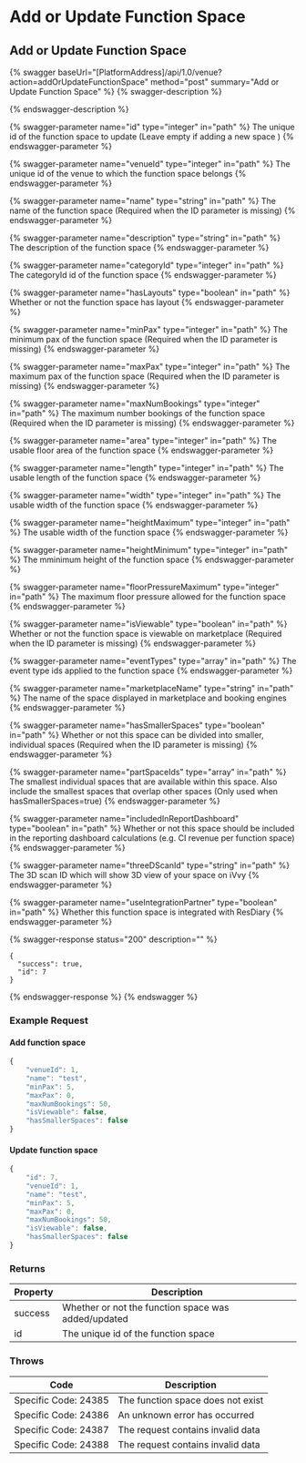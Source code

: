 # Add or Update Function Space

## Add or Update Function Space

{% swagger baseUrl="[PlatformAddress]/api/1.0/venue?action=addOrUpdateFunctionSpace" method="post" summary="Add or Update Function Space" %}
{% swagger-description %}

{% endswagger-description %}

{% swagger-parameter name="id" type="integer" in="path" %}
The unique id of the function space to update (Leave empty if adding a new space )
{% endswagger-parameter %}

{% swagger-parameter name="venueId" type="integer" in="path" %}
The unique id of the venue to which the function space belongs
{% endswagger-parameter %}

{% swagger-parameter name="name" type="string" in="path" %}
The name of the function space (Required when the ID parameter is missing)
{% endswagger-parameter %}

{% swagger-parameter name="description" type="string" in="path" %}
The description of the function space
{% endswagger-parameter %}

{% swagger-parameter name="categoryId" type="integer" in="path" %}
The categoryId id of the function space
{% endswagger-parameter %}

{% swagger-parameter name="hasLayouts" type="boolean" in="path" %}
Whether or not the function space has layout
{% endswagger-parameter %}

{% swagger-parameter name="minPax" type="integer" in="path" %}
The minimum pax of the function space (Required when the ID parameter is missing)
{% endswagger-parameter %}

{% swagger-parameter name="maxPax" type="integer" in="path" %}
The maximum pax of the function space (Required when the ID parameter is missing)
{% endswagger-parameter %}

{% swagger-parameter name="maxNumBookings" type="integer" in="path" %}
The maximum number bookings of the function space (Required when the ID parameter is missing)
{% endswagger-parameter %}

{% swagger-parameter name="area" type="integer" in="path" %}
The usable floor area of the function space
{% endswagger-parameter %}

{% swagger-parameter name="length" type="integer" in="path" %}
The usable length of the function space
{% endswagger-parameter %}

{% swagger-parameter name="width" type="integer" in="path" %}
The usable width of the function space
{% endswagger-parameter %}

{% swagger-parameter name="heightMaximum" type="integer" in="path" %}
The usable width of the function space
{% endswagger-parameter %}

{% swagger-parameter name="heightMinimum" type="integer" in="path" %}
The mminimum height of the function space
{% endswagger-parameter %}

{% swagger-parameter name="floorPressureMaximum" type="integer" in="path" %}
The maximum floor pressure allowed for the function space
{% endswagger-parameter %}

{% swagger-parameter name="isViewable" type="boolean" in="path" %}
Whether or not the function space is viewable on marketplace (Required when the ID parameter is missing)
{% endswagger-parameter %}

{% swagger-parameter name="eventTypes" type="array" in="path" %}
The event type ids applied to the function space
{% endswagger-parameter %}

{% swagger-parameter name="marketplaceName" type="string" in="path" %}
The name of the space displayed in marketplace and booking engines
{% endswagger-parameter %}

{% swagger-parameter name="hasSmallerSpaces" type="boolean" in="path" %}
Whether or not this space can be divided into smaller, individual spaces (Required when the ID parameter is missing)
{% endswagger-parameter %}

{% swagger-parameter name="partSpaceIds" type="array" in="path" %}
The smallest individual spaces that are available within this space. Also include the smallest spaces that overlap other spaces (Only used when hasSmallerSpaces=true)
{% endswagger-parameter %}

{% swagger-parameter name="includedInReportDashboard" type="boolean" in="path" %}
Whether or not this space should be included in the reporting dashboard calculations (e.g. CI revenue per function space)
{% endswagger-parameter %}

{% swagger-parameter name="threeDScanId" type="string" in="path" %}
The 3D scan ID which will show 3D view of your space on iVvy
{% endswagger-parameter %}

{% swagger-parameter name="useIntegrationPartner" type="boolean" in="path" %}
Whether this function space is integrated with ResDiary
{% endswagger-parameter %}

{% swagger-response status="200" description="" %}
```
{
  "success": true,
  "id": 7
}
```
{% endswagger-response %}
{% endswagger %}

### Example Request

#### Add function space

```javascript
{
    "venueId": 1,
    "name": "test",
    "minPax": 5,
    "maxPax": 0,
    "maxNumBookings": 50,
    "isViewable": false,
    "hasSmallerSpaces": false
}
```

#### Update function space

```javascript
{
    "id": 7,
    "venueId": 1,
    "name": "test",
    "minPax": 5,
    "maxPax": 0,
    "maxNumBookings": 50,
    "isViewable": false,
    "hasSmallerSpaces": false
}
```

### Returns

| Property | Description                                         |
| -------- | --------------------------------------------------- |
| success  | Whether or not the function space was added/updated |
| id       | The unique id of the function space                 |

### Throws

| Code                 | Description                       |
| -------------------- | --------------------------------- |
| Specific Code: 24385 | The function space does not exist |
| Specific Code: 24386 | An unknown error has occurred     |
| Specific Code: 24387 | The request contains invalid data |
| Specific Code: 24388 | The request contains invalid data |
